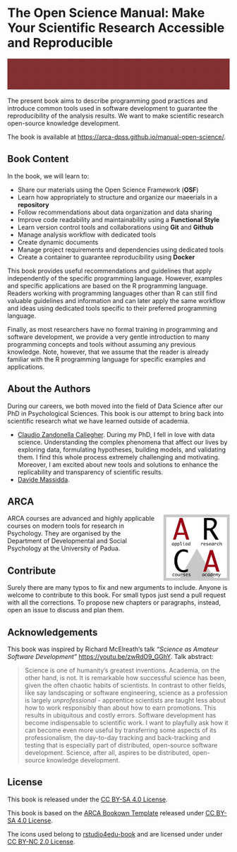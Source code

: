 
<!-- README.md is generated from README.Rmd. Please edit that file -->

# The Open Science Manual: Make Your Scientific Research Accessible and Reproducible

<!-- badges: start -->
<!-- badges: end -->

<img src="assets/images/banner.png" height="70px" width="100%">

The present book aims to describe programming good practices and
introduce common tools used in software development to guarantee the
reproducibility of the analysis results. We want to make scientific
research open-source knowledge development.

The book is available at
<https://arca-dpss.github.io/manual-open-science/>.

## Book Content

In the book, we will learn to:

-   Share our materials using the Open Science Framework (**OSF**)
-   Learn how appropriately to structure and organize our maeerials in a
    **repository**
-   Follow recommendations about data organization and data sharing
-   Improve code readability and maintainability using a **Functional
    Style**
-   Learn version control tools and collaborations using **Git** and
    **Github**
-   Manage analysis workflow with dedicated tools
-   Create dynamic documents
-   Manage project requirements and dependencies using dedicated tools
-   Create a container to guarantee reproducibility using **Docker**

This book provides useful recommendations and guidelines that apply
independently of the specific programming language. However, examples
and specific applications are based on the R programming language.
Readers working with programming languages other than R can still find
valuable guidelines and information and can later apply the same
workflow and ideas using dedicated tools specific to their preferred
programming language.

Finally, as most researchers have no formal training in programming and
software development, we provide a very gentle introduction to many
programming concepts and tools without assuming any previous knowledge.
Note, however, that we assume that the reader is already familiar with
the R programming language for specific examples and applications.

## About the Authors

During our careers, we both moved into the field of Data Science after
our PhD in Psychological Sciences. This book is our attempt to bring
back into scientific research what we have learned outside of academia.

-   [Claudio Zandonella
    Callegher](https://claudiozandonella.netlify.app/). During my PhD, I
    fell in love with data science. Understanding the complex phenomena
    that affect our lives by exploring data, formulating hypotheses,
    building models, and validating them. I find this whole process
    extremely challenging and motivating. Moreover, I am excited about
    new tools and solutions to enhance the replicability and
    transparency of scientific results.
-   [Davide Massidda](https://www.linkedin.com/in/davidemassidda/).

## ARCA

<img style = "margin-left: 20px;" align="right" width="150" height="150" src="assets/images/arca-logo.png">

ARCA courses are advanced and highly applicable courses on modern tools
for research in Psychology. They are organised by the Department of
Developmental and Social Psychology at the University of Padua.

## Contribute

Surely there are many typos to fix and new arguments to include. Anyone
is welcome to contribute to this book. For small typos just send a pull
request with all the corrections. To propose new chapters or paragraphs,
instead, open an issue to discuss and plan them.

## Acknowledgements

This book was inspired by Richard McElreath’s talk *“Science as Amateur
Software Development”* <https://youtu.be/zwRdO9_GGhY>. Talk abstract:

> Science is one of humanity’s greatest inventions. Academia, on the
> other hand, is not. It is remarkable how successful science has been,
> given the often chaotic habits of scientists. In contrast to other
> fields, like say landscaping or software engineering, science as a
> profession is largely *unprofessional* - apprentice scientists are
> taught less about how to work responsibly than about how to earn
> promotions. This results in ubiquitous and costly errors. Software
> development has become indispensable to scientific work. I want to
> playfully ask how it can become even more useful by transferring some
> aspects of its professionalism, the day-to-day tracking and
> back-tracking and testing that is especially part of distributed,
> open-source software development. Science, after all, aspires to be
> distributed, open-source knowledge development.

## License

This book is released under the [CC BY-SA 4.0
License](https://creativecommons.org/licenses/by-sa/4.0/).

This book is based on the [ARCA Bookown
Template](https://github.com/arca-dpss/template-bookdown) released under
[CC BY-SA 4.0 License](https://creativecommons.org/licenses/by-sa/4.0/).

The icons used belong to
[rstudio4edu-book](https://rstudio4edu.github.io/rstudio4edu-book/) and
are licensed under under [CC BY-NC 2.0
License](https://creativecommons.org/licenses/by-nc/2.0/).

